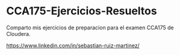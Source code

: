 # CCA175-Ejercicios-Resueltos

Comparto mis ejercicios de preparacion para el examen CCA175 de Cloudera.

https://www.linkedin.com/in/sebastian-ruiz-martinez/
